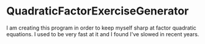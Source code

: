 # QuadraticFactorExerciseGenerator
I am creating this program in order to keep myself sharp at factor quadratic equations. I used to be very fast at it and I found I've slowed in recent years.
